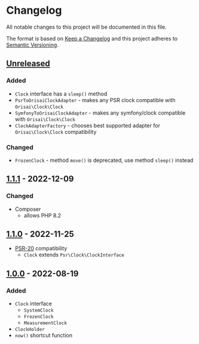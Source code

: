 # Changelog

All notable changes to this project will be documented in this file.

The format is based on [Keep a Changelog](http://keepachangelog.com/en/1.0.0/)
and this project adheres to [Semantic Versioning](http://semver.org/spec/v2.0.0.html).

## [Unreleased](https://github.com/orisai/clock/compare/1.1.1...HEAD)

### Added

- `Clock` interface has a `sleep()` method
- `PsrToOrisaiClockAdapter` - makes any PSR clock compatible with `Orisai\Clock\Clock`
- `SymfonyToOrisaiClockAdapter` - makes any symfony/clock compatible with `Orisai\Clock\Clock`
- `ClockAdapterFactory` - chooses best supported adapter for `Orisai\Clock\Clock` compatibility

### Changed

- `FrozenClock` - method `move()` is deprecated, use method `sleep()` instead

## [1.1.1](https://github.com/orisai/clock/compare/1.1.0...1.1.1) - 2022-12-09

### Changed

- Composer
	- allows PHP 8.2

## [1.1.0](https://github.com/orisai/clock/compare/1.0.0...1.1.0) - 2022-11-25

- [PSR-20](https://www.php-fig.org/psr/psr-20/) compatibility
  - `Clock` extends `Psr\Clock\ClockInterface`

## [1.0.0](https://github.com/orisai/clock/releases/tag/1.0.0) - 2022-08-19

### Added

- `Clock` interface
	- `SystemClock`
	- `FrozenClock`
	- `MeasurementClock`
- `ClockHolder`
- `now()` shortcut function
